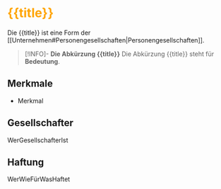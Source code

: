 # <font color = "orange">{{title}}</font>
Die {{title}} ist eine Form der [[Unternehmen#Personengesellschaften|Personengesellschaften]].

>[!INFO]- **Die Abkürzung {{title}}**
>Die Abkürzung {{title}} steht für **Bedeutung**.
## Merkmale
- Merkmal
## Gesellschafter
WerGesellschafterIst
## Haftung
WerWieFürWasHaftet